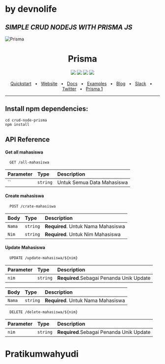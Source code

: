 # by devnolife

## _SIMPLE CRUD NODEJS WITH PRISMA JS_

![Prisma](https://i.imgur.com/h6UIYTu.png)

<div align="center">
  <h1>Prisma</h1>
  <a href="https://www.npmjs.com/package/prisma"><img src="https://img.shields.io/npm/v/prisma.svg?style=flat" /></a>
  <a href="https://github.com/prisma/prisma/blob/main/CONTRIBUTING.md"><img src="https://img.shields.io/badge/PRs-welcome-brightgreen.svg" /></a>
  <a href="https://github.com/prisma/prisma/blob/main/LICENSE"><img src="https://img.shields.io/badge/license-Apache%202-blue" /></a>
  <a href="https://slack.prisma.io/"><img src="https://img.shields.io/badge/chat-on%20slack-blue.svg" /></a>
  <br />
  <br />
  <a href="https://www.prisma.io/docs/getting-started/quickstart">Quickstart</a>
  <span>&nbsp;&nbsp;•&nbsp;&nbsp;</span>
  <a href="https://www.prisma.io/">Website</a>
  <span>&nbsp;&nbsp;•&nbsp;&nbsp;</span>
  <a href="https://www.prisma.io/docs/">Docs</a>
  <span>&nbsp;&nbsp;•&nbsp;&nbsp;</span>
  <a href="https://github.com/prisma/prisma-examples/">Examples</a>
  <span>&nbsp;&nbsp;•&nbsp;&nbsp;</span>
  <a href="https://www.prisma.io/blog">Blog</a>
  <span>&nbsp;&nbsp;•&nbsp;&nbsp;</span>
  <a href="https://slack.prisma.io/">Slack</a>
  <span>&nbsp;&nbsp;•&nbsp;&nbsp;</span>
  <a href="https://twitter.com/prisma">Twitter</a>
  <span>&nbsp;&nbsp;•&nbsp;&nbsp;</span>
  <a href="https://github.com/prisma/prisma1">Prisma 1</a>
  <br />
  <hr />
</div>


## Install npm dependencies:

```
cd crud-node-prisma
npm install
```


## API Reference

#### Get all mahasiswa

```http
  GET /all-mahasiswa
```

| Parameter | Type     | Description                |
| :-------- | :------- | :------------------------- |
| ``        | `string` | Untuk Semua Data Mahasiswa |

#### Create mahasiswa

```http
  POST /crate-mahasiswa
```

| Body   | Type     | Description                        |
| :----- | :------- | :--------------------------------- |
| `Nama` | `string` | **Required**. Untuk Nama Mahasiswa |
| `Nim`  | `string` | **Required**. Untuk Nim Mahasiswa  |


#### Update Mahasiswa

```http
  UPDATE /update-mahasiswa/${nim}
```

| Parameter | Type     | Description                              |
| :-------- | :------- | :--------------------------------------- |
| `nim`     | `string` | **Required**.Sebagai Penanda Unik Update |

| Body   | Type     | Description                        |
| :----- | :------- | :--------------------------------- |
| `Nama` | `string` | **Required**. Untuk Nama Mahasiswa |

```http
  DELETE /delete-mahasiswa/${nim}
```

| Parameter | Type     | Description                              |
| :-------- | :------- | :--------------------------------------- |
| `nim`     | `string` | **Required**.Sebagai Penanda Unik Update |
# Pratikumwahyudi
